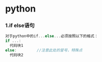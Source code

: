 # python
### 1.if else语句
```javascript
对于python中的if...else...必须按照以下的格式：
if ...:
  代码块1
else:         //注意此处的冒号，特殊点
  代码块2
```
